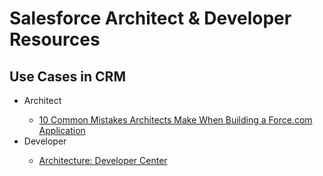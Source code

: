 # Salesforce Architect &amp; Developer Resources

## Use Cases in CRM
<ul>

<li>Architect</li>
<ul>
<li><a href="https://developer.salesforce.com/page/10_Common_Mistakes_Architects_Make" target="_blank" alt="10 Common Mistakes Architects Make When Building a Force.com Application">10 Common Mistakes Architects Make When Building a Force.com Application</a></li>

</ul>

<li>Developer</li>
<ul>
<li><a href="https://developer.salesforce.com/developer-centers/architecture/" target="_blank" alt="Architecture: Developer Center">Architecture: Developer Center</a></li>
</ul>

</ul>
